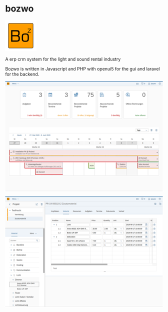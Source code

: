 # bozwo
![bozwo](public/images/favicon.png)

A erp crm system for the light and sound rental industry


Bozwo is written in Javascript and PHP with openui5 for the gui and laravel for the backend.


![bozwo overview](bozwo_in_action_01.png)


![bozwo project](bozwo_in_action_02.png)